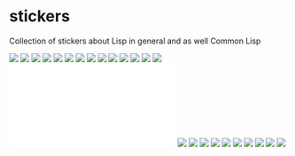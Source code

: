 # stickers
Collection of stickers about Lisp in general and as well Common Lisp

![](12120438.png)
![](12120439.png)
![](12120440.png)
![](12120441.png)
![](12120443.png)
![](12120444.png)
![](12120445.png)
![](12120446.png)
![](12120447.png)
![](12120449.png)
![](666689_1.jpg)
![](7d41a1bc3b2c4463bf8364f24fd3ed5d.png)
![](I-Love-Lisp.png)
![](Lisplogo_alien_256.png)
![](README.md)
![](bacef3391c2615f44a3e25555fcd75a7.jpg)
![](lisp_mascot.svg)
![](lisplogo_flag2_256.png)
![](lisplogo_warning2_256.png)
![](lisplogo_warning_256.png)
![](logo.svg)
![](made-with-lisp.svg)
![](maxresdefault.jpg)
![](open-image-lisp-7-590x391.jpg)
![](thought-bubble-of-lisp.svg)

